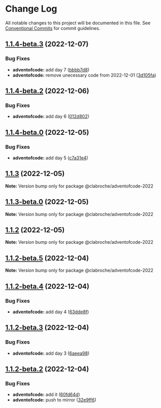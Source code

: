 # Change Log

All notable changes to this project will be documented in this file.
See [Conventional Commits](https://conventionalcommits.org) for commit guidelines.

## [1.1.4-beta.3](https://github.com/clabroche/monorepo/compare/v1.1.4-beta.2...v1.1.4-beta.3) (2022-12-07)

### Bug Fixes

* **adventofcode:** add day 7 ([bbbb7d8](https://github.com/clabroche/monorepo/commit/bbbb7d8041b3a0e542b38dfc8a80991e0c654822))
* **adventofcode:** remove unecessary code from 2022-12-01 ([3d105fa](https://github.com/clabroche/monorepo/commit/3d105fab178fc64d8737c7ec020b197ea8a4326f))

## [1.1.4-beta.2](https://github.com/clabroche/monorepo/compare/v1.1.4-beta.1...v1.1.4-beta.2) (2022-12-06)

### Bug Fixes

* **adventofcode:** add day 6 ([012d802](https://github.com/clabroche/monorepo/commit/012d802f38e502de06c5e3eee571223b53b68470))

## [1.1.4-beta.0](https://github.com/clabroche/monorepo/compare/v1.1.3...v1.1.4-beta.0) (2022-12-05)

### Bug Fixes

* **adventofcode:** add day 5 ([c7a31e4](https://github.com/clabroche/monorepo/commit/c7a31e47fd60e2190573d4d25dd3463de8ca341b))

## [1.1.3](https://github.com/clabroche/monorepo/compare/v1.1.3-beta.0...v1.1.3) (2022-12-05)

**Note:** Version bump only for package @clabroche/adventofcode-2022

## [1.1.3-beta.0](https://github.com/clabroche/monorepo/compare/v1.1.2...v1.1.3-beta.0) (2022-12-05)

**Note:** Version bump only for package @clabroche/adventofcode-2022

## [1.1.2](https://github.com/clabroche/monorepo/compare/v1.1.2-beta.11...v1.1.2) (2022-12-05)

**Note:** Version bump only for package @clabroche/adventofcode-2022

## [1.1.2-beta.5](https://github.com/clabroche/monorepo/compare/v1.1.2-beta.4...v1.1.2-beta.5) (2022-12-04)

**Note:** Version bump only for package @clabroche/adventofcode-2022

## [1.1.2-beta.4](https://github.com/clabroche/monorepo/compare/v1.1.2-beta.3...v1.1.2-beta.4) (2022-12-04)

### Bug Fixes

* **adventofcode:** add day 4 ([63dde8f](https://github.com/clabroche/monorepo/commit/63dde8f9b8b63cbeaae163373bbe1d0af430b4b9))

## [1.1.2-beta.3](https://github.com/clabroche/monorepo/compare/v1.1.2-beta.2...v1.1.2-beta.3) (2022-12-04)

### Bug Fixes

* **adventofcode:** add day 3 ([6aeea98](https://github.com/clabroche/monorepo/commit/6aeea98bf85cd15d13b8fb38db1041edbef73500))

## [1.1.2-beta.2](https://github.com/clabroche/monorepo/compare/v1.1.2-beta.1...v1.1.2-beta.2) (2022-12-04)

### Bug Fixes

* **adventofcode:** add it ([60fd64d](https://github.com/clabroche/monorepo/commit/60fd64dccbbca266e080b3f5d3208c17a72a967b))
* **adventofcode:** push to mirror ([32e9ff6](https://github.com/clabroche/monorepo/commit/32e9ff60fff837c885d3b7bd46db723dd5300cad))
